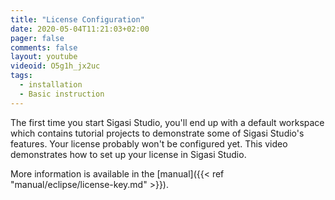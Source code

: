 ```yaml
---
title: "License Configuration"
date: 2020-05-04T11:21:03+02:00
pager: false
comments: false
layout: youtube
videoid: O5g1h_jx2uc
tags:
  - installation
  - Basic instruction
---
```


The first time you start Sigasi Studio, you'll end up with a default workspace which contains tutorial projects to demonstrate some of Sigasi Studio's features. Your license probably won't be configured yet. This video demonstrates how to set up your license in Sigasi Studio.

More information is available in the [manual]({{< ref "manual/eclipse/license-key.md" >}}).
